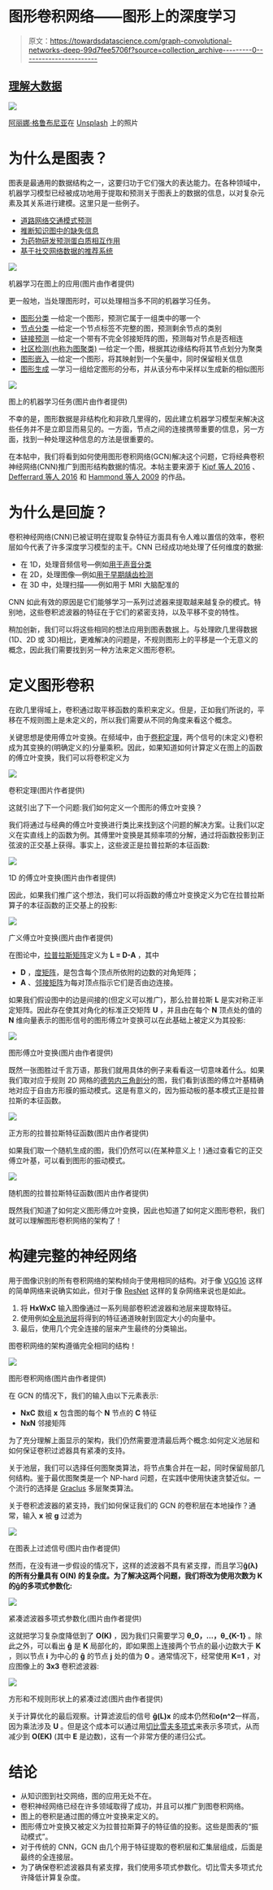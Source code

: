 # 图形卷积网络——图形上的深度学习

> 原文：<https://towardsdatascience.com/graph-convolutional-networks-deep-99d7fee5706f?source=collection_archive---------0----------------------->

## [理解大数据](https://towardsdatascience.com/tagged/making-sense-of-big-data)

![](img/98e835adac456ab74c518b877dbb07b3.png)

[阿丽娜·格鲁布尼亚](https://unsplash.com/@alinnnaaaa?utm_source=unsplash&utm_medium=referral&utm_content=creditCopyText)在 [Unsplash](https://unsplash.com/s/photos/networks?utm_source=unsplash&utm_medium=referral&utm_content=creditCopyText) 上的照片

# 为什么是图表？

图表是最通用的数据结构之一，这要归功于它们强大的表达能力。在各种领域中，机器学习模型已经被成功地用于提取和预测关于图表上的数据的信息，以对复杂元素及其关系进行建模。这里只是一些例子。

*   [道路网络交通模式预测](https://arxiv.org/abs/1802.07007)
*   [推断知识图中的缺失信息](https://arxiv.org/abs/1706.05674)
*   [为药物研发预测蛋白质相互作用](https://papers.nips.cc/paper/2017/file/f507783927f2ec2737ba40afbd17efb5-Paper.pdf)
*   [基于社交网络数据的推荐系统](https://arxiv.org/abs/1902.07243)

![](img/f98bc3f08bea3ce970727c3fb44b0472.png)

机器学习在图上的应用(图片由作者提供)

更一般地，当处理图形时，可以处理相当多不同的机器学习任务。

*   [图形分类](https://paperswithcode.com/task/graph-classification) —给定一个图形，预测它属于一组类中的哪一个
*   [节点分类](https://paperswithcode.com/task/node-classification) —给定一个节点标签不完整的图，预测剩余节点的类别
*   [链接预测](https://paperswithcode.com/task/link-prediction) —给定一个带有不完全邻接矩阵的图，预测每对节点是否相连
*   [社区检测(也称为图聚类)](https://paperswithcode.com/task/community-detection) —给定一个图，根据其边缘结构将其节点划分为聚类
*   [图形嵌入](https://paperswithcode.com/task/graph-embedding) —给定一个图形，将其映射到一个矢量中，同时保留相关信息
*   [图形生成](https://paperswithcode.com/task/graph-generation) —学习一组给定图形的分布，并从该分布中采样以生成新的相似图形

![](img/835d20db2eda8e70acb598b407705a46.png)

图上的机器学习任务(图片由作者提供)

不幸的是，图形数据是非结构化和非欧几里得的，因此建立机器学习模型来解决这些任务并不是立即显而易见的。一方面，节点之间的连接携带重要的信息，另一方面，找到一种处理这种信息的方法是很重要的。

在本帖中，我们将看到如何使用图形卷积网络(GCN)解决这个问题，它将经典卷积神经网络(CNN)推广到图形结构数据的情况。本帖主要来源于 [Kipf 等人 2016](https://arxiv.org/abs/1609.02907) 、 [Defferrard 等人 2016](https://arxiv.org/abs/1606.09375) 和 [Hammond 等人 2009](https://arxiv.org/abs/0912.3848) 的作品。

# 为什么是回旋？

卷积神经网络(CNN)已被证明在提取复杂特征方面具有令人难以置信的效率，卷积层如今代表了许多深度学习模型的主干。CNN 已经成功地处理了任何维度的数据:

*   在 1D，处理音频信号—例如[用于声音分类](https://ieeexplore.ieee.org/document/8605515)
*   在 2D，处理图像—例如[用于早期龋齿检测](https://journals.sagepub.com/doi/full/10.1177/0022034519871884)
*   在 3D 中，处理扫描——例如用于 MRI 大脑配准的

CNN 如此有效的原因是它们能够学习一系列过滤器来提取越来越复杂的模式。特别地，这些卷积滤波器的特征在于它们的紧密支持，以及平移不变的特性。

稍加创新，我们可以将这些相同的想法应用到图表数据上。与处理欧几里得数据(1D、2D 或 3D)相比，更难解决的问题是，不规则图形上的平移是一个无意义的概念，因此我们需要找到另一种方法来定义图形卷积。

# 定义图形卷积

在欧几里得域上，卷积通过取平移函数的乘积来定义。但是，正如我们所说的，平移在不规则图上是未定义的，所以我们需要从不同的角度来看这个概念。

关键思想是使用傅立叶变换。在频域中，由于[卷积定理](https://en.wikipedia.org/wiki/Convolution_theorem)，两个信号的(未定义)卷积成为其变换的(明确定义的)分量乘积。因此，如果知道如何计算定义在图上的函数的傅立叶变换，我们可以将卷积定义为

![](img/f4e83220dfffc27b7ba347792d06f48d.png)

卷积定理(图片作者提供)

这就引出了下一个问题:我们如何定义一个图形的傅立叶变换？

我们将通过与经典的傅立叶变换进行类比来找到这个问题的解决方案。让我们以定义在实直线上的函数为例。其傅里叶变换是其频率项的分解，通过将函数投影到正弦波的正交基上获得。事实上，这些波正是拉普拉斯的本征函数:

![](img/11ed548c80253f65d0d939bb171c576e.png)

1D 的傅立叶变换(图片由作者提供)

因此，如果我们推广这个想法，我们可以将函数的傅立叶变换定义为它在拉普拉斯算子的本征函数的正交基上的投影:

![](img/465fb9fe9b449d4cd486425a8e8b64ec.png)

广义傅立叶变换(图片由作者提供)

在图论中，[拉普拉斯矩阵](https://en.wikipedia.org/wiki/Laplacian_matrix)定义为 **L = D-A** ，其中

*   **D** ，[度矩阵](https://en.wikipedia.org/wiki/Degree_matrix)，是包含每个顶点所依附的边数的对角矩阵；
*   **A** 、[邻接矩阵](https://en.wikipedia.org/wiki/Adjacency_matrix)为每对顶点指示它们是否由边连接。

如果我们假设图中的边是间接的(但定义可以推广)，那么拉普拉斯 **L** 是实对称正半定矩阵。因此存在使其对角化的标准正交矩阵 **U** ，并且由在每个 **N** 顶点处的值的 **N** 维向量表示的图形信号的图形傅立叶变换可以在此基础上被定义为其投影:

![](img/aa597aa3f1faa818974e1e0df2324d17.png)

图形傅立叶变换(图片由作者提供)

既然一张图胜过千言万语，那我们就用具体的例子来看看这一切意味着什么。如果我们取对应于规则 2D 网格的[德劳内三角剖分](https://en.wikipedia.org/wiki/Delaunay_triangulation)的图，我们看到该图的傅立叶基精确地对应于自由方形膜的振动模式。这是有意义的，因为振动板的基本模式正是拉普拉斯的本征函数。

![](img/39e2308b6067a6f77abf4432dee9542d.png)

正方形的拉普拉斯特征函数(图片由作者提供)

如果我们取一个随机生成的图，我们仍然可以(在某种意义上！)通过查看它的正交傅立叶基，可以看到图形的振动模式。

![](img/6d2c9eb5026bce551b432dc6bb979e11.png)

随机图的拉普拉斯特征函数(图片由作者提供)

既然我们知道了如何定义图形傅立叶变换，因此也知道了如何定义图形卷积，我们就可以理解图形卷积网络的架构了！

# 构建完整的神经网络

用于图像识别的所有卷积网络的架构倾向于使用相同的结构。对于像 [VGG16](https://arxiv.org/abs/1409.1556) 这样的简单网络来说确实如此，但对于像 [ResNet](https://arxiv.org/abs/1512.03385) 这样的复杂网络来说也是如此。

1.  将 **HxWxC** 输入图像通过一系列局部卷积滤波器和池层来提取特征。
2.  使用例如[全局池层](https://paperswithcode.com/method/global-average-pooling)将得到的特征通道映射到固定大小的向量中。
3.  最后，使用几个完全连接的层来产生最终的分类输出。

图卷积网络的架构遵循完全相同的结构！

![](img/1da47160fb6316d3d09b5e0fa0bea056.png)

图形卷积网络(图片由作者提供)

在 GCN 的情况下，我们的输入由以下元素表示:

*   **NxC** 数组 **x** 包含图的每个 **N** 节点的 **C** 特征
*   **NxN** 邻接矩阵

为了充分理解上面显示的架构，我们仍然需要澄清最后两个概念:如何定义池层和如何保证卷积过滤器具有紧凑的支持。

关于池层，我们可以选择任何图聚类算法，将节点集合并在一起，同时保留局部几何结构。鉴于最优图聚类是一个 NP-hard 问题，在实践中使用快速贪婪近似。一个流行的选择是 [Graclus](https://pubmed.ncbi.nlm.nih.gov/17848776/) 多层聚类算法。

关于卷积滤波器的紧支持，我们如何保证我们的 GCN 的卷积层在本地操作？通常，输入 **x** 被 **g** 过滤为

![](img/099796a637ab725fcc1a28fa3328797d.png)

在图表上过滤信号(图片由作者提供)

然而，在没有进一步假设的情况下，这样的滤波器不具有紧支撑，而且学习**ĝ(λ)**的所有分量具有 **O(N)** 的复杂度。为了解决这两个问题，我们将改为使用次数为 **K** 的ĝ**的多项式参数化:**

![](img/ecedba586c82b197dbe5d1bd3175fedb.png)

紧凑滤波器多项式参数化(图片由作者提供)

这就把学习复杂度降低到了 **O(K)** ，因为我们只需要学习 **θ_0，…，θ_{K-1}** 。除此之外，可以看出 **ĝ** 是 **K** 局部化的，即如果图上连接两个节点的最小边数大于 **K** ，则以节点 **i** 为中心的 **ĝ** 的节点 **j** 处的值为 **0** 。通常情况下，经常使用 **K=1** ，对应图像上的 **3x3** 卷积滤波器:

![](img/49426571100dffb93d4f0327cecf7609.png)

方形和不规则形状上的紧凑过滤(图片由作者提供)

关于计算优化的最后观察。计算滤波后的信号 **ĝ(L)x** 的成本仍然和**o(n^2**一样高，因为乘法涉及 **U** 。但是这个成本可以通过用[切比雪夫多项式](https://en.wikipedia.org/wiki/Chebyshev_polynomials)来表示多项式，从而减少到 **O(EK)** (其中 **E** 是边数)，这有一个非常方便的递归公式。

# 结论

*   从知识图到社交网络，图的应用无处不在。
*   卷积神经网络已经在许多领域取得了成功，并且可以推广到图卷积网络。
*   图上的卷积是通过图的傅立叶变换来定义的。
*   图形傅立叶变换又被定义为拉普拉斯算子的特征值的投影。这些是图表的“振动模式”。
*   对于传统的 CNN，GCN 由几个用于特征提取的卷积层和汇集层组成，后面是最终的全连接层。
*   为了确保卷积滤波器具有紧支撑，我们使用多项式参数化。切比雪夫多项式允许降低计算复杂度。